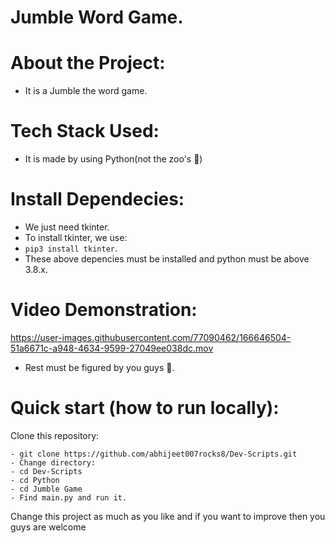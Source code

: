 # Jumble Word Game.

# About the Project:
  - It is a Jumble the word game.

# Tech Stack Used:
  - It is made by using Python(not the zoo's 🥲)

# Install Dependecies:
  - We just need tkinter.
  - To install tkinter, we use:
  -   ``` pip3 install tkinter ```.
  - These above depencies must be installed and python must be above 3.8.x.

# Video Demonstration:

https://user-images.githubusercontent.com/77090462/166646504-51a6671c-a948-4634-9599-27049ee038dc.mov


- Rest must be figured by you guys 🥲.

# Quick start (how to run locally):

Clone this repository:
```
- git clone https://github.com/abhijeet007rocks8/Dev-Scripts.git
- Change directory:
- cd Dev-Scripts
- cd Python
- cd Jumble Game
- Find main.py and run it.
```

Change this project as much as you like and if you want to improve then you guys are welcome
